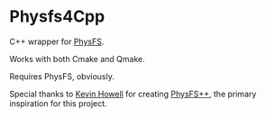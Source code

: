 # Physfs4Cpp
C++ wrapper for [PhysFS][1].

[1]: http://icculus.org/physfs

Works with both Cmake and Qmake.

Requires PhysFS, obviously.

Special thanks to [Kevin Howell][2] for creating [PhysFS++][3], the primary inspiration for this project.

[2]: http://www.kahowell.net/ű
[3]: https://github.com/kahowell/physfs-cpp
